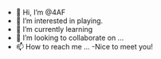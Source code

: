 - 👋 Hi, I’m @4AF
- 👀 I’m interested in playing.
- 🌱 I’m currently learning 
- 💞️ I’m looking to collaborate on ...
- 📫 How to reach me ...
-Nice to meet you!
<!---
4AF/4AF is a ✨ special ✨ repository because its `README.md` (this file) appears on your GitHub profile.
You can click the Preview link to take a look at your changes.
--->
